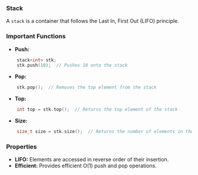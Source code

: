 ### Stack

A `stack` is a container that follows the Last In, First Out (LIFO) principle.

### Important Functions

-   **Push:**
```c++
    stack<int> stk;
    stk.push(10);  // Pushes 10 onto the stack
```
-   **Pop:**
```c++
    stk.pop();  // Removes the top element from the stack
```
-   **Top:**
```c++
    int top = stk.top();  // Returns the top element of the stack
```
-   **Size:**
```c++
    size_t size = stk.size();  // Returns the number of elements in the stack
```
### Properties

-   **LIFO:** Elements are accessed in reverse order of their insertion.
-   **Efficient:** Provides efficient O(1) push and pop operations.